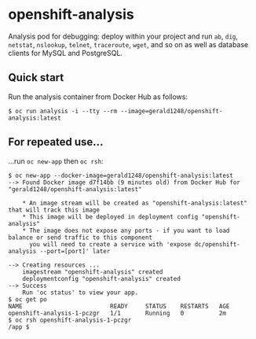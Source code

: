 # openshift-analysis
Analysis pod for debugging: deploy within your project and run `ab`, `dig`, `netstat`, `nslookup`, `telnet`, `traceroute`, `wget`, and so on as well as database clients for MySQL and PostgreSQL.

## Quick start
Run the analysis container from Docker Hub as follows:
```
$ oc run analysis -i --tty --rm --image=gerald1248/openshift-analysis:latest
```

## For repeated use...
...run `oc new-app` then `oc rsh`:
```
$ oc new-app --docker-image=gerald1248/openshift-analysis:latest
--> Found Docker image d7f14bb (9 minutes old) from Docker Hub for "gerald1248/openshift-analysis:latest"

    * An image stream will be created as "openshift-analysis:latest" that will track this image
    * This image will be deployed in deployment config "openshift-analysis"
    * The image does not expose any ports - if you want to load balance or send traffic to this component
      you will need to create a service with 'expose dc/openshift-analysis --port=[port]' later

--> Creating resources ...
    imagestream "openshift-analysis" created
    deploymentconfig "openshift-analysis" created
--> Success
    Run 'oc status' to view your app.
$ oc get po
NAME                         READY     STATUS    RESTARTS   AGE
openshift-analysis-1-pczgr   1/1       Running   0          2m
$ oc rsh openshift-analysis-1-pczgr
/app $
```

